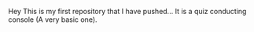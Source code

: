 Hey This is my first repository that I have pushed... It is a quiz conducting console (A very basic one).

